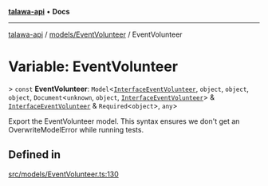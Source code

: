 [**talawa-api**](../../../README.md) • **Docs**

***

[talawa-api](../../../modules.md) / [models/EventVolunteer](../README.md) / EventVolunteer

# Variable: EventVolunteer

\> `const` **EventVolunteer**: `Model`\<[`InterfaceEventVolunteer`](../interfaces/InterfaceEventVolunteer.md), `object`, `object`, `object`, `Document`\<`unknown`, `object`, [`InterfaceEventVolunteer`](../interfaces/InterfaceEventVolunteer.md)\> & [`InterfaceEventVolunteer`](../interfaces/InterfaceEventVolunteer.md) & `Required`\<`object`\>, `any`\>

Export the EventVolunteer model.
This syntax ensures we don't get an OverwriteModelError while running tests.

## Defined in

[src/models/EventVolunteer.ts:130](https://github.com/PalisadoesFoundation/talawa-api/blob/92443bb6a5ff3ed66457149a509401986a82e570/src/models/EventVolunteer.ts#L130)
